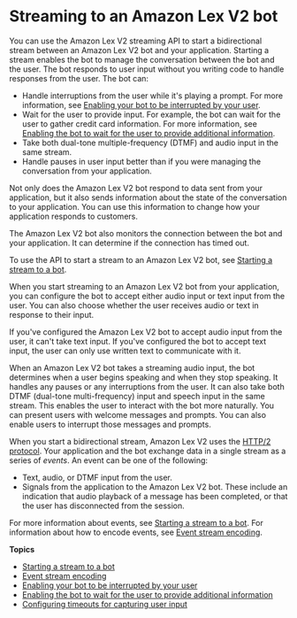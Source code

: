 # Streaming to an Amazon Lex V2 bot<a name="streaming"></a>

You can use the Amazon Lex V2 streaming API to start a bidirectional stream between an Amazon Lex V2 bot and your application\. Starting a stream enables the bot to manage the conversation between the bot and the user\. The bot responds to user input without you writing code to handle responses from the user\. The bot can:
+ Handle interruptions from the user while it's playing a prompt\. For more information, see [Enabling your bot to be interrupted by your user](interrupt-bot.md)\.
+ Wait for the user to provide input\. For example, the bot can wait for the user to gather credit card information\. For more information, see [Enabling the bot to wait for the user to provide additional information](wait-and-continue.md)\.
+ Take both dual\-tone multiple\-frequency \(DTMF\) and audio input in the same stream\.
+ Handle pauses in user input better than if you were managing the conversation from your application\.

Not only does the Amazon Lex V2 bot respond to data sent from your application, but it also sends information about the state of the conversation to your application\. You can use this information to change how your application responds to customers\.

The Amazon Lex V2 bot also monitors the connection between the bot and your application\. It can determine if the connection has timed out\.

To use the API to start a stream to an Amazon Lex V2 bot, see [Starting a stream to a bot](start-stream-conversation.md)\.

When you start streaming to an Amazon Lex V2 bot from your application, you can configure the bot to accept either audio input or text input from the user\. You can also choose whether the user receives audio or text in response to their input\.

If you've configured the Amazon Lex V2 bot to accept audio input from the user, it can't take text input\. If you've configured the bot to accept text input, the user can only use written text to communicate with it\.

When an Amazon Lex V2 bot takes a streaming audio input, the bot determines when a user begins speaking and when they stop speaking\. It handles any pauses or any interruptions from the user\. It can also take both DTMF \(dual\-tone multi\-frequency\) input and speech input in the same stream\. This enables the user to interact with the bot more naturally\. You can present users with welcome messages and prompts\. You can also enable users to interrupt those messages and prompts\.

When you start a bidirectional stream, Amazon Lex V2 uses the [HTTP/2 protocol](https://http2.github.io/)\. Your application and the bot exchange data in a single stream as a series of *events*\. An event can be one of the following:
+ Text, audio, or DTMF input from the user\.
+ Signals from the application to the Amazon Lex V2 bot\. These include an indication that audio playback of a message has been completed, or that the user has disconnected from the session\.

 For more information about events, see [Starting a stream to a bot](start-stream-conversation.md)\. For information about how to encode events, see [Event stream encoding](event-stream-encoding.md)\.

**Topics**
+ [Starting a stream to a bot](start-stream-conversation.md)
+ [Event stream encoding](event-stream-encoding.md)
+ [Enabling your bot to be interrupted by your user](interrupt-bot.md)
+ [Enabling the bot to wait for the user to provide additional information](wait-and-continue.md)
+ [Configuring timeouts for capturing user input](session-attribs-speech.md)